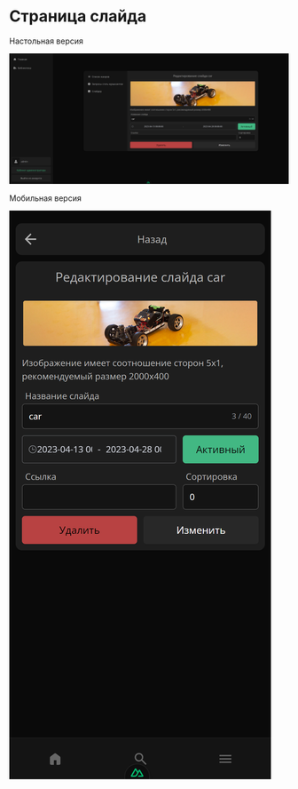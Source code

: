 # Страница слайда

Настольная версия

<img src="./desktop.png" />

Мобильная версия

<img src="./mobile.png" />
